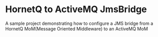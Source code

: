 # HornetQ to ActiveMQ JmsBridge
A sample project demonstrating how to configure a JMS bridge from a HornetQ MoM(Message Oriented Middleware) to an ActiveMQ MoM
